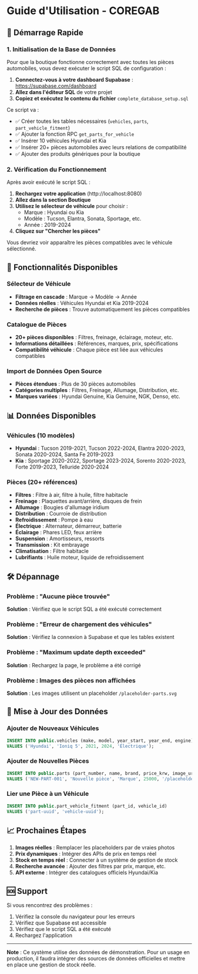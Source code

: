 # Guide d'Utilisation - COREGAB

## 🚀 Démarrage Rapide

### 1. Initialisation de la Base de Données

Pour que la boutique fonctionne correctement avec toutes les pièces automobiles, vous devez exécuter le script SQL de configuration :

1. **Connectez-vous à votre dashboard Supabase** : https://supabase.com/dashboard
2. **Allez dans l'éditeur SQL** de votre projet
3. **Copiez et exécutez le contenu du fichier** `complete_database_setup.sql`

Ce script va :
- ✅ Créer toutes les tables nécessaires (`vehicles`, `parts`, `part_vehicle_fitment`)
- ✅ Ajouter la fonction RPC `get_parts_for_vehicle`
- ✅ Insérer 10 véhicules Hyundai et Kia
- ✅ Insérer 20+ pièces automobiles avec leurs relations de compatibilité
- ✅ Ajouter des produits génériques pour la boutique

### 2. Vérification du Fonctionnement

Après avoir exécuté le script SQL :

1. **Rechargez votre application** (http://localhost:8080)
2. **Allez dans la section Boutique**
3. **Utilisez le sélecteur de véhicule** pour choisir :
   - Marque : Hyundai ou Kia
   - Modèle : Tucson, Elantra, Sonata, Sportage, etc.
   - Année : 2019-2024
4. **Cliquez sur "Chercher les pièces"**

Vous devriez voir apparaître les pièces compatibles avec le véhicule sélectionné.

## 🔧 Fonctionnalités Disponibles

### Sélecteur de Véhicule
- **Filtrage en cascade** : Marque → Modèle → Année
- **Données réelles** : Véhicules Hyundai et Kia 2019-2024
- **Recherche de pièces** : Trouve automatiquement les pièces compatibles

### Catalogue de Pièces
- **20+ pièces disponibles** : Filtres, freinage, éclairage, moteur, etc.
- **Informations détaillées** : Références, marques, prix, spécifications
- **Compatibilité véhicule** : Chaque pièce est liée aux véhicules compatibles

### Import de Données Open Source
- **Pièces étendues** : Plus de 30 pièces automobiles
- **Catégories multiples** : Filtres, Freinage, Allumage, Distribution, etc.
- **Marques variées** : Hyundai Genuine, Kia Genuine, NGK, Denso, etc.

## 📊 Données Disponibles

### Véhicules (10 modèles)
- **Hyundai** : Tucson 2019-2021, Tucson 2022-2024, Elantra 2020-2023, Sonata 2020-2024, Santa Fe 2019-2023
- **Kia** : Sportage 2020-2022, Sportage 2023-2024, Sorento 2020-2023, Forte 2019-2023, Telluride 2020-2024

### Pièces (20+ références)
- **Filtres** : Filtre à air, filtre à huile, filtre habitacle
- **Freinage** : Plaquettes avant/arrière, disques de frein
- **Allumage** : Bougies d'allumage iridium
- **Distribution** : Courroie de distribution
- **Refroidissement** : Pompe à eau
- **Électrique** : Alternateur, démarreur, batterie
- **Éclairage** : Phares LED, feux arrière
- **Suspension** : Amortisseurs, ressorts
- **Transmission** : Kit embrayage
- **Climatisation** : Filtre habitacle
- **Lubrifiants** : Huile moteur, liquide de refroidissement

## 🛠️ Dépannage

### Problème : "Aucune pièce trouvée"
**Solution** : Vérifiez que le script SQL a été exécuté correctement

### Problème : "Erreur de chargement des véhicules"
**Solution** : Vérifiez la connexion à Supabase et que les tables existent

### Problème : "Maximum update depth exceeded"
**Solution** : Rechargez la page, le problème a été corrigé

### Problème : Images des pièces non affichées
**Solution** : Les images utilisent un placeholder `/placeholder-parts.svg`

## 🔄 Mise à Jour des Données

### Ajouter de Nouveaux Véhicules
```sql
INSERT INTO public.vehicles (make, model, year_start, year_end, engine) 
VALUES ('Hyundai', 'Ioniq 5', 2021, 2024, 'Électrique');
```

### Ajouter de Nouvelles Pièces
```sql
INSERT INTO public.parts (part_number, name, brand, price_krw, image_url) 
VALUES ('NEW-PART-001', 'Nouvelle pièce', 'Marque', 25000, '/placeholder-parts.svg');
```

### Lier une Pièce à un Véhicule
```sql
INSERT INTO public.part_vehicle_fitment (part_id, vehicle_id) 
VALUES ('part-uuid', 'vehicle-uuid');
```

## 📈 Prochaines Étapes

1. **Images réelles** : Remplacer les placeholders par de vraies photos
2. **Prix dynamiques** : Intégrer des APIs de prix en temps réel
3. **Stock en temps réel** : Connecter à un système de gestion de stock
4. **Recherche avancée** : Ajouter des filtres par prix, marque, etc.
5. **API externe** : Intégrer des catalogues officiels Hyundai/Kia

## 🆘 Support

Si vous rencontrez des problèmes :
1. Vérifiez la console du navigateur pour les erreurs
2. Vérifiez que Supabase est accessible
3. Vérifiez que le script SQL a été exécuté
4. Rechargez l'application

---

**Note** : Ce système utilise des données de démonstration. Pour un usage en production, il faudra intégrer des sources de données officielles et mettre en place une gestion de stock réelle.
